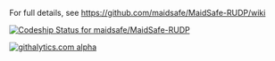 For full details, see https://github.com/maidsafe/MaidSafe-RUDP/wiki

[ ![Codeship Status for maidsafe/MaidSafe-RUDP](https://www.codeship.io/projects/04340600-0bb2-0132-82a9-6695a14f90f5/status)](https://www.codeship.io/projects/32053)

[![githalytics.com alpha](https://cruel-carlota.pagodabox.com/0668914bda7d87caf862587ca72337b7 "githalytics.com")](http://githalytics.com/maidsafe/MaidSafe-RUDP)
